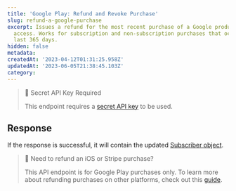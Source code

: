 ```yaml
---
title: 'Google Play: Refund and Revoke Purchase'
slug: refund-a-google-purchase
excerpt: Issues a refund for the most recent purchase of a Google product and revokes
  access. Works for subscription and non-subscription purchases that occurred in the
  last 365 days.
hidden: false
metadata: 
createdAt: '2023-04-12T01:31:25.958Z'
updatedAt: '2023-06-05T21:38:45.103Z'
category: 
---
```

> 🚧 Secret API Key Required
> 
> This endpoint requires a [secret API key](doc:authentication) to be used.

## Response

If the response is successful, it will contain the updated [Subscriber object](ref:subscribers#the-subscriber-object).

> 📘 Need to refund an iOS or Stripe purchase?
> 
> This API endpoint is for Google Play purchases only. To learn more about refunding purchases on other platforms, check out this [guide](doc:managing-subscriptions#refunding-purchases).